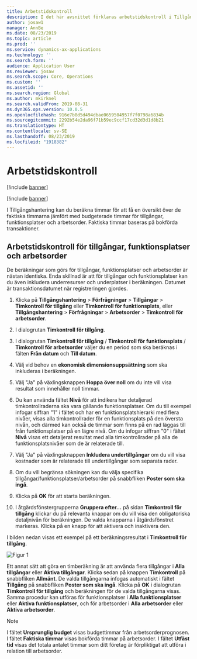 ```yaml
---
title: Arbetstidskontroll
description: I det här avsnittet förklaras arbetstidskontroll i Tillgångshantering.
author: josaw1
manager: AnnBe
ms.date: 08/23/2019
ms.topic: article
ms.prod: ''
ms.service: dynamics-ax-applications
ms.technology: ''
ms.search.form: ''
audience: Application User
ms.reviewer: josaw
ms.search.scope: Core, Operations
ms.custom: ''
ms.assetid: ''
ms.search.region: Global
ms.author: mkirknel
ms.search.validFrom: 2019-08-31
ms.dyn365.ops.version: 10.0.5
ms.openlocfilehash: 916e7b8d5d494dbae0659504957f7f0798a6834b
ms.sourcegitcommit: 2292b54e2da96f71b59ec9ccf17cd32d3d1d8b21
ms.translationtype: HT
ms.contentlocale: sv-SE
ms.lasthandoff: 08/23/2019
ms.locfileid: "1918382"
---
```

# <a name="work-hour-control"></a>Arbetstidskontroll

[!include [banner](../../includes/banner.md)]

[!include [banner](../../includes/preview-banner.md)]

I Tillgångshantering kan du beräkna timmar för att få en översikt över de faktiska timmarna jämfört med budgeterade timmar för tillgångar, funktionsplatser och arbetsorder. Faktiska timmar baseras på bokförda transaktioner.

## <a name="work-hour-control-for-assets-functional-locations-and-work-orders"></a>Arbetstidskontroll för tillgångar, funktionsplatser och arbetsorder

De beräkningar som görs för tillgångar, funktionsplatser och arbetsorder är nästan identiska. Enda skillnad är att för tillgångar och funktionsplatser kan du även inkludera underresurser och underplatser i beräkningen. Datumet är transaktionsdatumet när registreringen gjordes.

1. Klicka på **Tillgångshantering** > **Förfrågningar** > **Tillgångar** > **Timkontroll för tillgång** eller **Timkontroll för funktionsplats**, eller **Tillgångshantering** > **Förfrågningar** > **Arbetsorder** > **Timkontroll för arbetsorder**.

2. I dialogrutan **Timkontroll för tillgång**.

3. I dialogrutan **Timkontroll för tillgång** / **Timkontroll för funktionsplats** / **Timkontroll för arbetsorder** väljer du en period som ska beräknas i fälten **Från datum** och **Till datum**.

4. Välj vid behov en **ekonomisk dimensionsuppsättning** som ska inkluderas i beräkningen.

5. Välj "Ja" på växlingsknappen **Hoppa över noll** om du inte vill visa resultat som innehåller noll timmar.

6. Du kan använda fältet **Nivå** för att indikera hur detaljerad timkontrollraderna ska vara gällande funktionsplatser. Om du till exempel infogar siffran "1" i fältet och har en funktionsplatshierarki med flera nivåer, visas alla timkontrollrader för en funktionsplats på den översta nivån, och därmed kan också de timmar som finns på en rad läggas till från funktionsplatser på en lägre nivå. Om du infogar siffran "0" i fältet **Nivå** visas ett detaljerat resultat med alla timkontrollrader på alla de funktionsplatsnivåer som de är relaterade till.

7. Välj "Ja" på växlingsknappen **Inkludera undertillgångar** om du vill visa kostnader som är relaterade till undertillgångar som separata rader.

8. Om du vill begränsa sökningen kan du välja specifika tillgångar/funktionsplatser/arbetsorder på snabbfliken **Poster som ska ingå**.

9. Klicka på **OK** för att starta beräkningen.

10. I åtgärdsfönstergrupperna **Gruppera efter...** på sidan **Timkontroll för tillgång** klickar du på relevanta knappar om du vill visa den obligatoriska detaljnivån för beräkningen. De valda knapparna i åtgärdsfönstret markeras. Klicka på en knapp för att aktivera och inaktivera den.

I bilden nedan visas ett exempel på ett beräkningsresultat i **Timkontroll för tillgång**.

![Figur 1](media/04-controlling-and-reporting.png)

Ett annat sätt att göra en timberäkning är att använda flera tillgångar i **Alla tillgångar** eller **Aktiva tillgångar**. Klicka sedan på knappen **Timkontroll** på snabbfliken **Allmänt**. De valda tillgångarna infogas automatiskt i fältet **Tillgång** på snabbfliken **Poster som ska ingå**. Klicka på **OK** i dialogrutan **Timkontroll för tillgång** och beräkningen för de valda tillgångarna visas. Samma procedur kan utföras för funktionsplatser i **Alla funktionsplatser** eller **Aktiva funktionsplatser**, och för arbetsorder i **Alla arbetsorder** eller **Aktiva arbetsorder**.

>[!NOTE]
>I fältet **Ursprunglig budget** visas budgettimmar från arbetsorderprognosen. I fältet **Faktiska timmar** visas bokförda timmar på arbetsorder. I fältet **Utfäst tid** visas det totala antalet timmar som ditt företag är förpliktigat att utföra i relation till arbetsorder.

